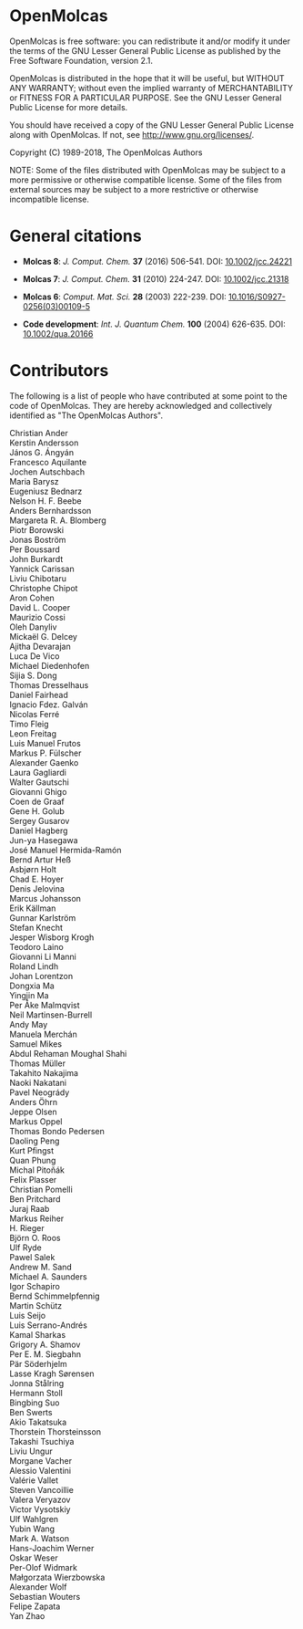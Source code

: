 OpenMolcas
==========

OpenMolcas is free software: you can redistribute it and/or modify it
under the terms of the GNU Lesser General Public License as published by
the Free Software Foundation, version 2.1.

OpenMolcas is distributed in the hope that it will be useful, but
WITHOUT ANY WARRANTY; without even the implied warranty of
MERCHANTABILITY or FITNESS FOR A PARTICULAR PURPOSE. See the GNU Lesser
General Public License for more details.

You should have received a copy of the GNU Lesser General Public License
along with OpenMolcas. If not, see <http://www.gnu.org/licenses/>.

Copyright (C) 1989-2018, The OpenMolcas Authors


NOTE: Some of the files distributed with OpenMolcas may be subject to a more
permissive or otherwise compatible license. Some of the files from external
sources may be subject to a more restrictive or otherwise incompatible license.


General citations
=================

* **Molcas 8**:
  *J. Comput. Chem.* **37** (2016) 506-541. DOI: [10.1002/jcc.24221](https://doi.org/10.1002/jcc.24221)

* **Molcas 7**:
  *J. Comput. Chem.* **31** (2010) 224-247. DOI: [10.1002/jcc.21318](https://doi.org/10.1002/jcc.21318)

* **Molcas 6**:
  *Comput. Mat. Sci.* **28** (2003) 222-239. DOI: [10.1016/S0927-0256(03)00109-5](https://doi.org/10.1016/S0927-0256(03)00109-5)

* **Code development**:
  *Int. J. Quantum Chem.* **100** (2004) 626-635. DOI: [10.1002/qua.20166](https://doi.org/10.1002/qua.20166)


Contributors
============

The following is a list of people who have contributed at some point to the
code of OpenMolcas. They are hereby acknowledged and collectively identified as
"The OpenMolcas Authors".

Christian Ander  
Kerstin Andersson  
János G. Ángyán  
Francesco Aquilante  
Jochen Autschbach  
Maria Barysz  
Eugeniusz Bednarz  
Nelson H. F. Beebe  
Anders Bernhardsson  
Margareta R. A. Blomberg  
Piotr Borowski  
Jonas Boström  
Per Boussard  
John Burkardt  
Yannick Carissan  
Liviu Chibotaru  
Christophe Chipot  
Aron Cohen  
David L. Cooper  
Maurizio Cossi  
Oleh Danyliv  
Mickaël G. Delcey  
Ajitha Devarajan  
Luca De Vico  
Michael Diedenhofen  
Sijia S. Dong  
Thomas Dresselhaus  
Daniel Fairhead  
Ignacio Fdez. Galván  
Nicolas Ferré  
Timo Fleig  
Leon Freitag  
Luis Manuel Frutos  
Markus P. Fülscher  
Alexander Gaenko  
Laura Gagliardi  
Walter Gautschi  
Giovanni Ghigo  
Coen de Graaf  
Gene H. Golub  
Sergey Gusarov  
Daniel Hagberg  
Jun-ya Hasegawa  
José Manuel Hermida-Ramón  
Bernd Artur Heß  
Asbjørn Holt  
Chad E. Hoyer  
Denis Jelovina  
Marcus Johansson  
Erik Källman  
Gunnar Karlström  
Stefan Knecht  
Jesper Wisborg Krogh  
Teodoro Laino  
Giovanni Li Manni  
Roland Lindh  
Johan Lorentzon  
Dongxia Ma  
Yingjin Ma  
Per Åke Malmqvist  
Neil Martinsen-Burrell  
Andy May  
Manuela Merchán  
Samuel Mikes  
Abdul Rehaman Moughal Shahi  
Thomas Müller  
Takahito Nakajima  
Naoki Nakatani  
Pavel Neogrády  
Anders Öhrn  
Jeppe Olsen  
Markus Oppel  
Thomas Bondo Pedersen  
Daoling Peng  
Kurt Pfingst  
Quan Phung  
Michal Pitoňák  
Felix Plasser  
Christian Pomelli  
Ben Pritchard  
Juraj Raab  
Markus Reiher  
H. Rieger  
Björn O. Roos  
Ulf Ryde  
Pawel Salek  
Andrew M. Sand  
Michael A. Saunders  
Igor Schapiro  
Bernd Schimmelpfennig  
Martin Schütz  
Luis Seijo  
Luis Serrano-Andrés  
Kamal Sharkas  
Grigory A. Shamov  
Per E. M. Siegbahn  
Pär Söderhjelm  
Lasse Kragh Sørensen  
Jonna Stålring  
Hermann Stoll  
Bingbing Suo  
Ben Swerts  
Akio Takatsuka  
Thorstein Thorsteinsson  
Takashi Tsuchiya  
Liviu Ungur  
Morgane Vacher  
Alessio Valentini  
Valérie Vallet  
Steven Vancoillie  
Valera Veryazov  
Victor Vysotskiy  
Ulf Wahlgren  
Yubin Wang  
Mark A. Watson  
Hans-Joachim Werner  
Oskar Weser  
Per-Olof Widmark  
Małgorzata Wierzbowska  
Alexander Wolf  
Sebastian Wouters  
Felipe Zapata  
Yan Zhao  

